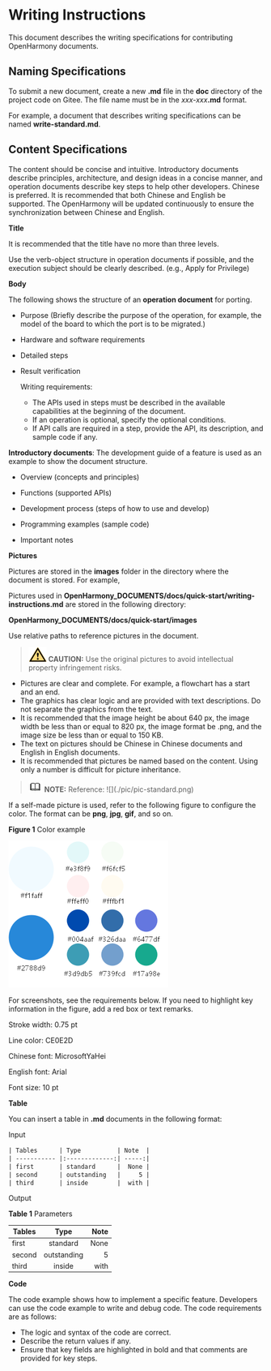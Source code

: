 # Writing Instructions

This document describes the writing specifications for contributing OpenHarmony documents.

## Naming Specifications

To submit a new document, create a new  **.md**  file in the  **doc**  directory of the project code on Gitee. The file name must be in the  _xxx-xxx_**.md**  format.

For example, a document that describes writing specifications can be named  **write-standard.md**.

## Content Specifications

The content should be concise and intuitive. Introductory documents describe principles, architecture, and design ideas in a concise manner, and operation documents describe key steps to help other developers. Chinese is preferred. It is recommended that both Chinese and English be supported. The OpenHarmony will be updated continuously to ensure the synchronization between Chinese and English.

**Title**

It is recommended that the title have no more than three levels.

Use the verb-object structure in operation documents if possible, and the execution subject should be clearly described. \(e.g., Apply for Privilege\)

**Body**

The following shows the structure of an  **operation document**  for porting.

-   Purpose \(Briefly describe the purpose of the operation, for example, the model of the board to which the port is to be migrated.\)

-   Hardware and software requirements

-   Detailed steps

-   Result verification

    Writing requirements:

    -   The APIs used in steps must be described in the available capabilities at the beginning of the document.
    -   If an operation is optional, specify the optional conditions.
    -   If API calls are required in a step, provide the API, its description, and sample code if any.


**Introductory documents**: The development guide of a feature is used as an example to show the document structure.

-   Overview \(concepts and principles\)

-   Functions \(supported APIs\)

-   Development process \(steps of how to use and develop\)

-   Programming examples \(sample code\)

-   Important notes


**Pictures**

Pictures are stored in the **images**  folder in the directory where the document is stored. For example,

Pictures used in  **OpenHarmony\_DOCUMENTS/docs/quick-start/writing-instructions.md**  are stored in the following directory:

**OpenHarmony\_DOCUMENTS/docs/quick-start/images**

Use relative paths to reference pictures in the document.

>![](public_sys-resources/icon-caution.gif) **CAUTION:** 
>Use the original pictures to avoid intellectual property infringement risks.

-   Pictures are clear and complete. For example, a flowchart has a start and an end.
-   The graphics has clear logic and are provided with text descriptions. Do not separate the graphics from the text.
-   It is recommended that the image height be about 640 px, the image width be less than or equal to 820 px, the image format be .png, and the image size be less than or equal to 150 KB.
-   The text on pictures should be Chinese in Chinese documents and English in English documents.
-   It is recommended that pictures be named based on the content. Using only a number is difficult for picture inheritance.

>![](public_sys-resources/icon-note.gif) **NOTE:** 
>Reference:
>!\[\]\(./pic/pic-standard.png\)

If a self-made picture is used, refer to the following figure to configure the color. The format can be  **png**,  **jpg**,  **gif**, and so on.

**Figure  1**  Color example

![](figures/color.png "color example")

For screenshots, see the requirements below. If you need to highlight key information in the figure, add a red box or text remarks.

Stroke width: 0.75 pt

Line color: CE0E2D

Chinese font: MicrosoftYaHei

English font: Arial

Font size: 10 pt

**Table**

You can insert a table in  **.md**  documents in the following format:

Input

```
| Tables      | Type          | Note  |
| ----------- |:-------------:| -----:|
| first       | standard      |  None |
| second      | outstanding   |     5 |
| third       | inside        |  with |
```

Output

**Table  1**  Parameters

| Tables |    Type     | Note |
| ------ | :---------: | ---: |
| first  |  standard   | None |
| second | outstanding |    5 |
| third  |   inside    | with |

**Code**

The code example shows how to implement a specific feature. Developers can use the code example to write and debug code. The code requirements are as follows:

-   The logic and syntax of the code are correct.
-   Describe the return values if any.
-   Ensure that key fields are highlighted in bold and that comments are provided for key steps.

